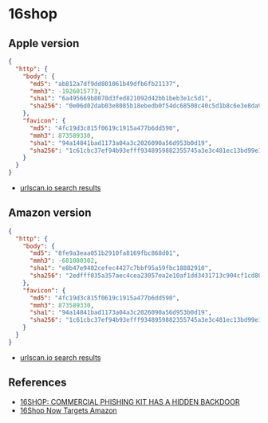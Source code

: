 # 16shop

## Apple version

```json
{
  "http": {
    "body": {
      "md5": "ab812a7df9dd801061b49dfb6fb21137",
      "mmh3": -1926015773,
      "sha1": "6a495669b8070d3fed821092d42bb1beb3e1c5d1",
      "sha256": "0e06d02dab03e8085b18ebedb0f54dc68508c40c5d1b8c6e3e8da98e3d3b6649"
    },
    "favicon": {
      "md5": "4fc19d3c815f0619c1915a477b6dd590",
      "mmh3": 873589330,
      "sha1": "94a14841bad1173a04a3c2026090a56d953b0d19",
      "sha256": "1c61cbc37ef94b93efff9348959882355745a3e3c481ec13bd99e114baa715a0"
    }
  }
}
```

- [urlscan.io search results](https://urlscan.io/search/#hash%3A0e06d02dab03e8085b18ebedb0f54dc68508c40c5d1b8c6e3e8da98e3d3b6649)

## Amazon version

```json
{
  "http": {
    "body": {
      "md5": "8fe9a3eaa051b2910fa8169fbc868d01",
      "mmh3": -681080302,
      "sha1": "e8b47e9402cefec4427c7bbf95a59fbc18882910",
      "sha256": "2edfff035a357aec4cea23057ea2e10af1dd3431713c904cf1cd804640bd2965"
    },
    "favicon": {
      "md5": "4fc19d3c815f0619c1915a477b6dd590",
      "mmh3": 873589330,
      "sha1": "94a14841bad1173a04a3c2026090a56d953b0d19",
      "sha256": "1c61cbc37ef94b93efff9348959882355745a3e3c481ec13bd99e114baa715a0"
    }
  }
}
```

- [urlscan.io search results](https://urlscan.io/search/#hash%3A2edfff035a357aec4cea23057ea2e10af1dd3431713c904cf1cd804640bd2965)

## References

- [16SHOP: COMMERCIAL PHISHING KIT HAS A HIDDEN BACKDOOR](https://blogs.akamai.com/sitr/2019/05/16shop-commercial-phishing-kit-has-a-hidden-backdoor.html)
- [16Shop Now Targets Amazon](https://www.mcafee.com/blogs/other-blogs/other-blogs/mcafee-labs/16shop-now-targets-amazon/)
